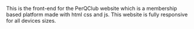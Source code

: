 This is the front-end for the PerQClub website which is a membership based platform made with html css and js. This website is fully responsive for all devices sizes.
